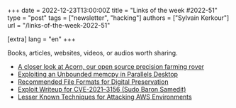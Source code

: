 +++
date = 2022-12-23T13:00:00Z
title = "Links of the week #2022-51"
type = "post"
tags = ["newsletter", "hacking"]
authors = ["Sylvain Kerkour"]
url = "/links-of-the-week-2022-51"

[extra]
lang = "en"
+++

Books, articles, websites, videos, or audios worth sharing.

* [A closer look at Acorn, our open source precision farming rover](https://community.twistedfields.com/t/a-closer-look-at-acorn-our-open-source-precision-farming-rover/108)
* [Exploiting an Unbounded memcpy in Parallels Desktop](https://blog.ret2.io/2022/05/19/pwn2own-2021-parallels-desktop-exploit/)
* [Recommended File Formats for Digital Preservation](https://library.duke.edu/using/policies/recommended-file-formats-digital-preservation)
* [Exploit Writeup for CVE-2021–3156 (Sudo Baron Samedit)](https://datafarm-cybersecurity.medium.com/exploit-writeup-for-cve-2021-3156-sudo-baron-samedit-7a9a4282cb31)
* [Lesser Known Techniques for Attacking AWS Environments](https://tldrsec.com/blog/lesser-known-aws-attacks/)
